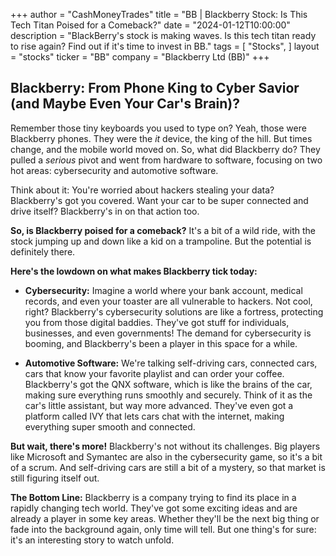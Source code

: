 +++
author = "CashMoneyTrades"
title = "BB |  Blackberry Stock: Is This Tech Titan Poised for a Comeback?"
date = "2024-01-12T10:00:00"
description = "BlackBerry's stock is making waves. Is this tech titan ready to rise again? Find out if it's time to invest in BB."
tags = [
"Stocks",
]
layout = "stocks"
ticker = "BB"
company = "Blackberry Ltd (BB)"
+++
        


## Blackberry: From Phone King to Cyber Savior (and Maybe Even Your Car's Brain)?

Remember those tiny keyboards you used to type on? Yeah, those were Blackberry phones.  They were the *it* device, the king of the hill.  But times change, and the mobile world moved on.  So, what did Blackberry do?  They pulled a *serious* pivot and went from hardware to software, focusing on two hot areas: cybersecurity and automotive software.  

Think about it:  You're worried about hackers stealing your data?  Blackberry's got you covered.  Want your car to be super connected and drive itself?  Blackberry's in on that action too. 

**So, is Blackberry poised for a comeback?**  It's a bit of a wild ride, with the stock jumping up and down like a kid on a trampoline.  But the potential is definitely there.

**Here's the lowdown on what makes Blackberry tick today:**

* **Cybersecurity:** Imagine a world where your bank account, medical records, and even your toaster are all vulnerable to hackers.  Not cool, right?  Blackberry's cybersecurity solutions are like a fortress, protecting you from those digital baddies.  They've got stuff for individuals, businesses, and even governments!  The demand for cybersecurity is booming, and Blackberry's been a player in this space for a while. 

* **Automotive Software:**  We're talking self-driving cars, connected cars, cars that know your favorite playlist and can order your coffee.  Blackberry's got the QNX software, which is like the brains of the car, making sure everything runs smoothly and securely.  Think of it as the car's little assistant, but way more advanced.  They've even got a platform called IVY that lets cars chat with the internet, making everything super smooth and connected. 

**But wait, there's more!**  Blackberry's not without its challenges.  Big players like Microsoft and Symantec are also in the cybersecurity game, so it's a bit of a scrum.  And self-driving cars are still a bit of a mystery, so that market is still figuring itself out.

**The Bottom Line:**  Blackberry is a company trying to find its place in a rapidly changing tech world.  They've got some exciting ideas and are already a player in some key areas.  Whether they'll be the next big thing or fade into the background again, only time will tell.  But one thing's for sure: it's an interesting story to watch unfold.  

        